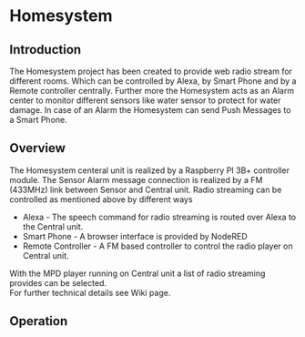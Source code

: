 # Homesystem

## Introduction
The Homesystem project has been created to provide web radio stream for different rooms. Which can be controlled by Alexa, by Smart Phone and by a Remote controller centrally.
Further more the Homesystem acts as an Alarm center to monitor different sensors like water sensor to protect for water damage. In case of an Alarm the Homesystem can send Push Messages to a Smart Phone.

## Overview
The Homesystem centeral unit is realized by a Raspberry PI 3B+ controller module. 
The Sensor Alarm message connection is realized by a FM (433MHz) link between Sensor and Central unit.
Radio streaming can be controlled as mentioned above by different ways
* Alexa - The speech command for radio streaming is routed over Alexa to the Central unit. 
* Smart Phone - A browser interface is provided by NodeRED
* Remote Controller - A FM based controller to control the radio player on Central unit.

With the MPD player running on Central unit a list of radio streaming provides can be selected.  
For further technical details see Wiki page.
## Operation
